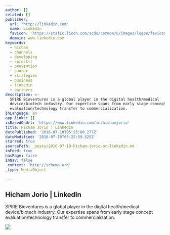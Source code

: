 ```yaml
---
author: []
related: []
publisher:
  url: 'http://linkedin.com'
  name: LinkedIn
  favicon: 'https://static.licdn.com/scds/common/u/images/logos/favicons/v1/favicon.ico'
  domain: www.linkedin.com
keywords:
  - hicham
  - channels
  - developing
  - sprockit
  - prevention
  - cancer
  - strategies
  - business
  - linkedin
  - partners
description: >-
  SPIRE Bioventures is a global player in the digital health/medical
  device/biotech industry. Our expertise spans from early stage concept
  evaluation/technology transfer to commercialization.
inLanguage: en
app_links: []
isBasedOnUrl: 'https://www.linkedin.com/in/hichamjorio'
title: Hicham Jorio | LinkedIn
datePublished: '2016-07-10T05:23:00.277Z'
dateModified: '2016-07-10T05:22:59.525Z'
starred: true
sourcePath: _posts/2016-07-10-hicham-jorio-or-linkedin.md
inFeed: true
hasPage: false
inNav: false
_context: 'http://schema.org'
_type: MediaObject

---
```

<article style=""><h1>Hicham Jorio | LinkedIn</h1><p>SPIRE Bioventures is a global player in the digital health/medical device/biotech industry. Our expertise spans from early stage concept evaluation/technology transfer to commercialization.</p><img src="https://media.licdn.com/mpr/mpr/shrinknp_200_200/AAEAAQAAAAAAAAIeAAAAJDg0MzI2Mjk2LTczOTgtNDllZC05NzdkLWFiNWRhYjcxZGRlMQ.jpg" /></article>